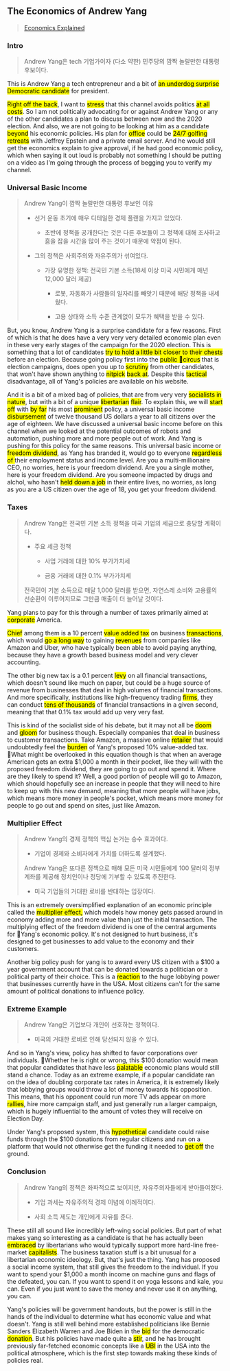## The Economics of Andrew Yang
> [Economics Explained](https://www.youtube.com/watch?v=M3uVBspcZUc&ab_channel=EconomicsExplained)

### Intro

> Andrew Yang은 tech 기업가이자 (다소 약한) 민주당의 깜짝 놀랄만한 대통령 후보이다.

This is Andrew Yang a tech entrepreneur and a bit of <mark>an underdog surprise Democratic candidate</mark> for president.

<mark>Right off the back</mark>, I want to <mark>stress</mark> that this channel avoids politics <mark>at all costs</mark>. So I am not politically advocating for or against Andrew Yang or any of the other candidates a plan to discuss between now and the 2020 election. And also, we are not going to be looking at him as a candidate <mark>beyond</mark> his economic policies.
His plan for <mark>office</mark> could be <mark>24/7 golfing retreats</mark> with Jeffrey Epstein and a private email server. And he would still get the economics explain to give approval, if he had good economic policy, which when saying it out loud is probably not something I should be putting on a video as I'm going through the process of begging you to verify my channel.

### Universal Basic Income

> Andrew Yang이 깜짝 놀랄만한 대통령 후보인 이유
> 
> - 선거 운동 초기에 매우 디테일한 경제 플랜을 가지고 있었다.
>   
>   - 초반에 정책을 공개한다는 것은 다른 후보들이 그 정책에 대해 조사하고 흠을 잡을 시간을 많이 주는 것이기 때문에 약점이 된다.
> 
> - 그의 정책은 사회주의와 자유주의가 섞여있다.
>   
>   - 가장 유명한 정책: 전국민 기본 소득(18세 이상 미국 시민에게 매년 12,000 달러 제공)
>     
>     - 로봇, 자동화가 사람들의 일자리를 빼앗기 때문에 해당 정책을 내세웠다.
>     
>     - 고용 상태와 소득 수준 관계없이 모두가 혜택을 받을 수 있다.

But, you know, Andrew Yang is a surprise candidate for a few reasons.
First of which is that he does have a very very very detailed economic plan even in these very early stages of the campaign for the 2020 election. This is something that a lot of candidates <mark>try to hold a little bit closer to their chests</mark> before an election. Because going policy first into the <mark>public circus</mark> that is election campaigns, does open you up to <mark>scrutiny</mark> from other candidates, that won't have shown anything to <mark>nitpick</mark> <mark>back at</mark>. Despite this <mark>tactical</mark> disadvantage, all of Yang's policies are available on his website. 

And it is a bit of a mixed bag of policies, that are from very very <mark>socialists in nature</mark>, but with a bit of a unique <mark>libertarian</mark> <mark>flair</mark>. To explain this, we will <mark>start off</mark> with <mark>by far</mark> his most <mark>prominent</mark> policy, a universal basic income <mark>disbursement</mark> of twelve thousand US dollars a year to all citizens over the age of eighteen. We have discussed a universal basic income before on this channel when we looked at the potential outcomes of robots and automation, pushing more and more people out of work. And Yang is pushing for this policy for the same reasons. This universal basic income or <mark>freedom dividend</mark>, as Yang has branded it, would go to everyone <mark>regardless of </mark>their employment status and income level. Are you a multi-millionaire CEO, no worries, here is your freedom dividend. Are you a single mother, here is your freedom dividend. Are you someone impacted by drugs and alchol, who hasn't <mark>held down a job</mark> in their entire lives, no worries, as long as you are a US citizen over the age of 18, you get your freedom dividend. 

### Taxes

> Andrew Yang은 전국민 기본 소득 정책을 미국 기업의 세금으로 충당할 계획이다.
> 
> - 주요 세금 정책
>   
>   - 사업 거래에 대한 10% 부가가치세
>   
>   - 금융 거래에 대한 0.1% 부가가치세
> 
> 전국민이 기본 소득으로 매달 1,000 달러를 받으면, 자연스레 소비와 고용률의 선순환이 이루어지므로 그만큼 매출이 더 늘어날 것이다.

Yang plans to pay for this through a number of taxes primarily aimed at <mark>corporate</mark> America. 

<mark>Chief</mark> among them is a 10 percent <mark>value added tax</mark> on business <mark>transactions</mark>, which would <mark>go a long way</mark> to gaining <mark>revenues</mark> from companies like Amazon and Uber, who have typically been able to avoid paying anything, because they have a growth based business model and very clever accounting.

The other big new tax is a 0.1 percent <mark>levy</mark> on all financial transactions, which doesn't sound like much on paper, but could be a huge source of revenue from businesses that deal in high volumes of financial transactions. And more specifically, institutions like high-frequency trading <mark>firms</mark>, they can conduct <mark>tens of thousands</mark> of financial transactions in a given second, meaning that that 0.1% tax would add up very very fast. 

This is kind of the socialist side of his debate, but it may not all be <mark>doom</mark> and <mark>gloom</mark> for business though. Especially companies that deal in business to customer transactions. Take Amazon, a massive online <mark>retailer</mark> that would undoubtedly feel the <mark>burden</mark> of Yang's proposed 10% value-added tax. What might be overlooked in this equation though is that when an average American gets an extra $1,000 a month in their pocket, like they will with the proposed freedom dividend, they are going to go out and spend it. Where are they likely to spend it? Well, a good portion of people will go to Amazon, which should hopefully see an increase in people that they will need to hire to keep up with this new demand, meaning that more people will have jobs, which means more money in people's pocket, which means more money for people to go out and spend on sites, just like Amazon.

### Multiplier Effect

> Andrew Yang의 경제 정책의 핵심 논거는 승수 효과이다.
> 
> - 기업이 경제와 소비자에게 가치를 더하도록 설계했다.
> 
> Andrew Yang은 또다른 정책으로 매해 모든 미국 시민들에게 100 달러의 정부 계좌를 제공해 정치인이나 정당에 기부할 수 있도록 추진한다.
> 
> - 미국 기업들의 거대한 로비를 반대하는 입장이다.

This is an extremely oversimplified explanation of an economic principle called the <mark>multiplier effect,</mark> which models how money gets passed around in economy adding more and more value than just the initial transaction. The multiplying effect of the freedom dividend is one of the central arguments for Yang's economic policy. It's not designed to hurt business, it's designed to get businesses to add value to the economy and their customers.

Another big policy push for yang is to award every US citizen with a $100 a year government account that can be donated towards a politician or a political party of their choice. This is a <mark>reaction</mark> to the huge lobbying power that businesses currently have in the USA. Most citizens can't for the same amount of political donations to influence policy.

### Extreme Example

> Andrew Yang은 기업보다 개인이 선호하는 정책이다.
> 
> - 미국의 거대한 로비로 인해 당선되지 않을 수 있다.

And so in Yang's view, policy has shifted to favor corporations over individuals. Whether he is right or wrong, this $100 donation would mean that popular candidates that have less <mark>palatable</mark> economic plans would still stand a chance. Today as an extreme example, if a popular candidate ran on the idea of doubling corporate tax rates in America, it is extremely likely that lobbying groups would throw a lot of money towards his opposition. This means, that his opponent could run more TV ads appear on more <mark>rallies</mark>, hire more campaign staff, and just generally run a larger campaign, which is hugely influential to the amount of votes they will receive on Election Day. 

Under Yang's proposed system, this <mark>hypothetical</mark> candidate could raise funds through the \$100 donations from regular citizens and run on a platform that would not otherwise get the funding it needed to <mark>get off</mark> the ground.

### Conclusion

> Andrew Yang의 정책은 좌파적으로 보이지만, 자유주의자들에게 받아들여졌다.
> 
> - 기업 과세는 자유주의적 경제 이념에 이례적이다.
> 
> - 사회 소득 제도는 개인에게 자유를 준다.

These still all sound like incredibly left-wing social policies. But part of what makes yang so interesting as a candidate is that he has actually been <mark>embraced</mark> by libertarians who would typically support more hard-line free-market <mark>capitalists</mark>. The business taxation stuff is a bit unusual for a libertarian economic ideology. But, that's just the thing. Yang has proposed a social income system, that still gives the freedom to the individual. If you want to spend your $1,000 a month income on machine guns and flags of the defeated, you can. If you want to spend it on yoga lessons and kale, you can. Even if you just want to save the money and never use it on anything, you can.

Yang's policies will be government handouts, but the power is still in the hands of the individual to determine what has economic value and what doesn't. Yang is still well behind more established politicians like Bernie Sanders Elizabeth Warren and Joe Biden in the <mark>bid</mark> for the democratic <mark>donation</mark>. But his policies have made quite a <mark>stir</mark>, and he has brought previously far-fetched economic concepts like a <mark>UBI</mark> in the USA into the political atmosphere, which is the first step towards making these kinds of policies real.
